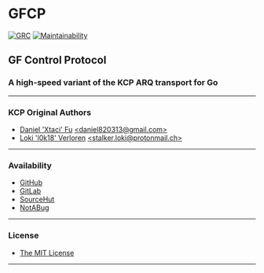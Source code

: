 # GFCP

[![GRC](https://goreportcard.com/badge/github.com/johnsonjh/gfcp)](https://goreportcard.com/badge/github.com/johnsonjh/gfcp)
[![Maintainability](https://api.codeclimate.com/v1/badges/0d4da1285af16833fb2b/maintainability)](https://codeclimate.com/github/johnsonjh/gfcp/maintainability)

## GF Control Protocol

### A high-speed variant of the KCP ARQ transport for Go

---

### KCP Original Authors

- [Daniel 'Xtaci' Fu](https://github.com/xtaci)
  [\<daniel820313@gmail.com\>](mailto:imap@live.com)
- [Loki 'l0k18' Verloren](https://github.com/l0k18)
  [\<stalker.loki@protonmail.ch\>](mailto:stalker.loki@protonmail.ch)

---

### Availability

- [GitHub](https://github.com/johnsonjh/gfcp)
- [GitLab](https://gitlab.com/johnsonjh/gfcp)
- [SourceHut](https://sr.ht/~trn/gfcp)
- [NotABug](https://notabug.org/trn/gfcp)

---

### License

- [The MIT License](https://github.com/johnsonjh/gfcp/blob/master/LICENSE)

---
